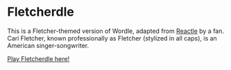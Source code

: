 # Fletcherdle

This is a Fletcher-themed version of Wordle, adapted from [Reactle](https://github.com/cwackerfuss/react-wordle) by a fan. Cari Fletcher, known professionally as Fletcher (stylized in all caps), is an American singer-songwriter.

[Play Fletcherdle here!](https://www.fletcherdle.com)
